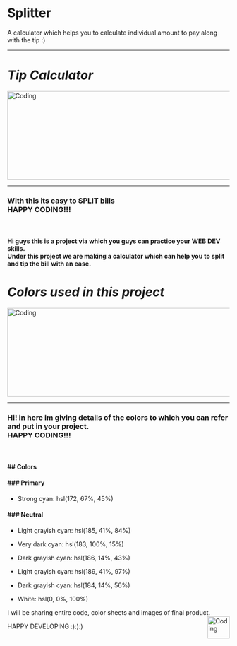 # Splitter
A calculator which helps you to calculate individual amount to pay along with the tip :)


<hr>
 <h1><b> <i>  Tip Calculator </i> </b></h1> 
<img align="center" alt="Coding" height="200" width="1000" src="https://media.giphy.com/media/l378zXQJQU764E4ow/giphy.gif">
<hr>

<h3>With this <SPLITTER> its easy to <b>SPLIT</b> bills <br> <b> HAPPY CODING!!!</b></h3>

<BR>
<H4>  Hi guys this is a project via which you guys can practice your WEB DEV  skills. <br>Under this project we are making a calculator which can help you to split and tip       the bill with an ease. </H4>




 <h1><b> <i> Colors used in this project </i> </b></h1> 
<img align="center" alt="Coding" height="200" width="1000" src="https://media.giphy.com/media/xTiTniuHdUjpOlNo1q/giphy.gif">
<hr>
<h3>Hi! in here im giving details of the colors to which you can refer and put in your project. <br> <b> HAPPY CODING!!!</b></h3>

<BR>
<H4>## Colors </H4>

<H4>### Primary</H4>

- Strong cyan: hsl(172, 67%, 45%)

<H4>### Neutral</H4>

- Light grayish cyan: hsl(185, 41%, 84%)
- Very dark cyan: hsl(183, 100%, 15%)
- Dark grayish cyan: hsl(186, 14%, 43%)
- Light grayish cyan: hsl(189, 41%, 97%)
- Dark grayish cyan: hsl(184, 14%, 56%)

- White: hsl(0, 0%, 100%)

 <p> I will be sharing entire code, color sheets and images of final product. <Br> <img align="RIGHT" alt="Coding" height="50" width="50" src="https://user-images.githubusercontent.com/72547243/127297452-b1286088-3aa7-4b28-b2f2-129602b9b365.png">

 HAPPY DEVELOPING :):):) </p>
